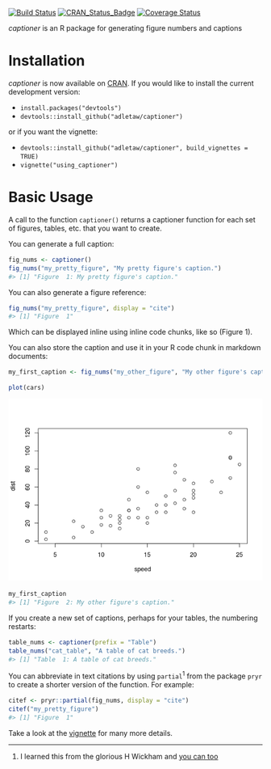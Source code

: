 <!-- README.md is generated from README.Rmd. Please edit that file -->
[![Build Status](https://travis-ci.org/adletaw/captioner.png?branch=master)](https://travis-ci.org/adletaw/captioner) [![CRAN\_Status\_Badge](http://www.r-pkg.org/badges/version/captioner)](http://cran.r-project.org/package=captioner) [![Coverage Status](https://coveralls.io/repos/adletaw/captioner/badge.svg?branch=master&service=github)](https://coveralls.io/github/adletaw/captioner?branch=master)

*captioner* is an R package for generating figure numbers and captions

Installation
============

*captioner* is now available on [CRAN](https://cran.r-project.org/web/packages/captioner/index.html). If you would like to install the current development version:

-   `install.packages("devtools")`
-   `devtools::install_github("adletaw/captioner")`

or if you want the vignette:

-   `devtools::install_github("adletaw/captioner", build_vignettes = TRUE)`
-   `vignette("using_captioner")`

Basic Usage
===========

A call to the function `captioner()` returns a captioner function for each set of figures, tables, etc. that you want to create.

You can generate a full caption:

``` r
fig_nums <- captioner()
fig_nums("my_pretty_figure", "My pretty figure's caption.")
#> [1] "Figure  1: My pretty figure's caption."
```

You can also generate a figure reference:

``` r
fig_nums("my_pretty_figure", display = "cite")
#> [1] "Figure  1"
```

Which can be displayed inline using inline code chunks, like so (Figure 1).

You can also store the caption and use it in your R code chunk in markdown documents:

``` r
my_first_caption <- fig_nums("my_other_figure", "My other figure's caption.")
```

``` r
plot(cars)
```

![](README-ex_3b-1.png)<!-- -->

``` r
my_first_caption
#> [1] "Figure  2: My other figure's caption."
```

If you create a new set of captions, perhaps for your tables, the numbering restarts:

``` r
table_nums <- captioner(prefix = "Table")
table_nums("cat_table", "A table of cat breeds.")
#> [1] "Table  1: A table of cat breeds."
```

You can abbreviate in text citations by using `partial`<sup>1</sup> from the package `pryr` to create a shorter version of the function. For example:

``` r
citef <- pryr::partial(fig_nums, display = "cite")
citef("my_pretty_figure")
#> [1] "Figure  1"
```

Take a look at the [vignette](https://github.com/adletaw/captioner/tree/master/vignettes/using_captioner.Rmd) for many more details.

------------------------------------------------------------------------

1.  I learned this from the glorious H Wickham and [you can too](http://adv-r.had.co.nz/)
